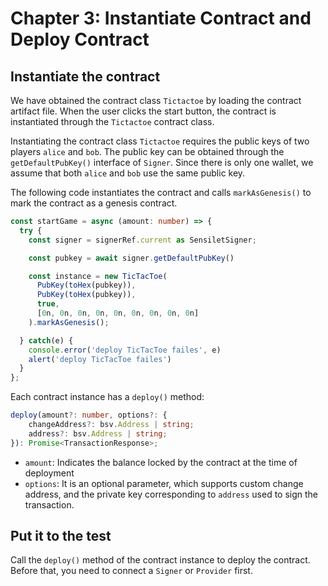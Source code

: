 # Chapter 3: Instantiate Contract and Deploy Contract

## Instantiate the contract

We have obtained the contract class `Tictactoe` by loading the contract artifact file. When the user clicks the start button, the contract is instantiated through the `Tictactoe` contract class.


Instantiating the contract class `Tictactoe` requires the public keys of two players `alice` and `bob`. The public key can be obtained through the `getDefaultPubKey()` interface of `Signer`. Since there is only one wallet, we assume that both `alice` and `bob` use the same public key.

The following code instantiates the contract and calls `markAsGenesis()` to mark the contract as a genesis contract.

```ts
const startGame = async (amount: number) => {
  try {
    const signer = signerRef.current as SensiletSigner;

    const pubkey = await signer.getDefaultPubKey()

    const instance = new TicTacToe(
      PubKey(toHex(pubkey)),
      PubKey(toHex(pubkey)),
      true,
      [0n, 0n, 0n, 0n, 0n, 0n, 0n, 0n, 0n]
    ).markAsGenesis();

  } catch(e) {
    console.error('deploy TicTacToe failes', e)
    alert('deploy TicTacToe failes')
  }
};
```

Each contract instance has a `deploy()` method:


```ts
deploy(amount?: number, options?: {
    changeAddress?: bsv.Address | string;
    address?: bsv.Address | string;
}): Promise<TransactionResponse>;
```

- `amount`: Indicates the balance locked by the contract at the time of deployment
- `options`: It is an optional parameter, which supports custom change address, and the private key corresponding to `address` used to sign the transaction.

## Put it to the test

Call the `deploy()` method of the contract instance to deploy the contract. Before that, you need to connect a `Signer` or `Provider` first.